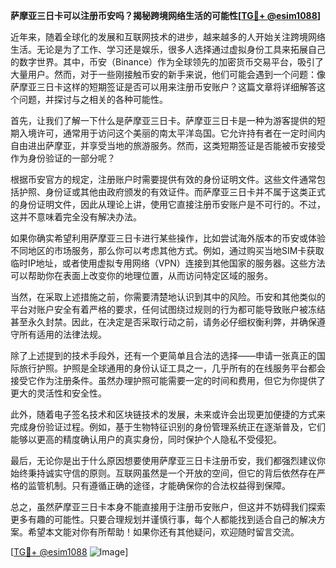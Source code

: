 **萨摩亚三日卡可以注册币安吗？揭秘跨境网络生活的可能性[[TG💪+ @esim1088](https://t.me/s/esim1088)]**

近年来，随着全球化的发展和互联网技术的进步，越来越多的人开始关注跨境网络生活。无论是为了工作、学习还是娱乐，很多人选择通过虚拟身份工具来拓展自己的数字世界。其中，币安（Binance）作为全球领先的加密货币交易平台，吸引了大量用户。然而，对于一些刚接触币安的新手来说，他们可能会遇到一个问题：像萨摩亚三日卡这样的短期签证是否可以用来注册币安账户？这篇文章将详细解答这个问题，并探讨与之相关的各种可能性。

首先，让我们了解一下什么是萨摩亚三日卡。萨摩亚三日卡是一种为游客提供的短期入境许可，通常用于访问这个美丽的南太平洋岛国。它允许持有者在一定时间内自由进出萨摩亚，并享受当地的旅游服务。然而，这类短期签证是否能被币安接受作为身份验证的一部分呢？

根据币安官方的规定，注册账户时需要提供有效的身份证明文件。这些文件通常包括护照、身份证或其他由政府颁发的有效证件。而萨摩亚三日卡并不属于这类正式的身份证明文件，因此从理论上讲，使用它直接注册币安账户是不可行的。不过，这并不意味着完全没有解决办法。

如果你确实希望利用萨摩亚三日卡进行某些操作，比如尝试海外版本的币安或体验不同地区的市场服务，那么你可以考虑其他方式。例如，通过购买当地SIM卡获取临时IP地址，或者使用虚拟专用网络（VPN）连接到其他国家的服务器。这些方法可以帮助你在表面上改变你的地理位置，从而访问特定区域的服务。

当然，在采取上述措施之前，你需要清楚地认识到其中的风险。币安和其他类似的平台对账户安全有着严格的要求，任何试图绕过规则的行为都可能导致账户被冻结甚至永久封禁。因此，在决定是否采取行动之前，请务必仔细权衡利弊，并确保遵守所有适用的法律法规。

除了上述提到的技术手段外，还有一个更简单且合法的选择——申请一张真正的国际旅行护照。护照是全球通用的身份认证工具之一，几乎所有的在线服务平台都会接受它作为注册条件。虽然办理护照可能需要一定的时间和费用，但它为你提供了更大的灵活性和安全性。

此外，随着电子签名技术和区块链技术的发展，未来或许会出现更加便捷的方式来完成身份验证过程。例如，基于生物特征识别的身份管理系统正在逐渐普及，它们能够以更高的精度确认用户的真实身份，同时保护个人隐私不受侵犯。

最后，无论你是出于什么原因想要使用萨摩亚三日卡注册币安，我们都强烈建议你始终秉持诚实守信的原则。互联网虽然是一个开放的空间，但它的背后依然存在严格的监管机制。只有遵循正确的途径，才能确保你的合法权益得到保障。

总之，虽然萨摩亚三日卡本身不能直接用于注册币安账户，但这并不妨碍我们探索更多有趣的可能性。只要合理规划并谨慎行事，每个人都能找到适合自己的解决方案。希望本文能对你有所帮助！如果你还有其他疑问，欢迎随时留言交流。

[[TG💪+ @esim1088](https://t.me/s/esim1088) ![Image](https://i.postimg.cc/4NQfJmqS/Snipaste-2025-05-13-00-14-12.png)]